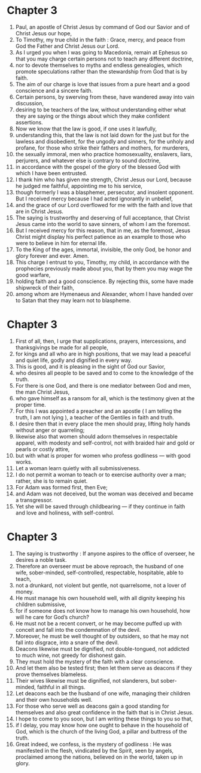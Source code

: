 # Chapter 3

1. Paul, an apostle of Christ Jesus by command of God our Savior and of Christ Jesus our hope,
2. To Timothy, my true child in the faith : Grace, mercy, and peace from God the Father and Christ Jesus our Lord.
3. As I urged you when I was going to Macedonia, remain at Ephesus so that you may charge certain persons not to teach any different doctrine,
4. nor to devote themselves to myths and endless genealogies, which promote speculations rather than the stewardship from God that is by faith.
5. The aim of our charge is love that issues from a pure heart and a good conscience and a sincere faith.
6. Certain persons, by swerving from these, have wandered away into vain discussion,
7. desiring to be teachers of the law, without understanding either what they are saying or the things about which they make confident assertions.
8. Now we know that the law is good, if one uses it lawfully,
9. understanding this, that the law is not laid down for the just but for the lawless and disobedient, for the ungodly and sinners, for the unholy and profane, for those who strike their fathers and mothers, for murderers,
10. the sexually immoral, men who practice homosexuality, enslavers, liars, perjurers, and whatever else is contrary to sound doctrine,
11. in accordance with the gospel of the glory of the blessed God with which I have been entrusted.
12. I thank him who has given me strength, Christ Jesus our Lord, because he judged me faithful, appointing me to his service,
13. though formerly I was a blasphemer, persecutor, and insolent opponent. But I received mercy because I had acted ignorantly in unbelief,
14. and the grace of our Lord overflowed for me with the faith and love that are in Christ Jesus.
15. The saying is trustworthy and deserving of full acceptance, that Christ Jesus came into the world to save sinners, of whom I am the foremost.
16. But I received mercy for this reason, that in me, as the foremost, Jesus Christ might display his perfect patience as an example to those who were to believe in him for eternal life.
17. To the King of the ages, immortal, invisible, the only God, be honor and glory forever and ever. Amen.
18. This charge I entrust to you, Timothy, my child, in accordance with the prophecies previously made about you, that by them you may wage the good warfare,
19. holding faith and a good conscience. By rejecting this, some have made shipwreck of their faith,
20. among whom are Hymenaeus and Alexander, whom I have handed over to Satan that they may learn not to blaspheme.

# Chapter 3

1. First of all, then, I urge that supplications, prayers, intercessions, and thanksgivings be made for all people,
2. for kings and all who are in high positions, that we may lead a peaceful and quiet life, godly and dignified in every way.
3. This is good, and it is pleasing in the sight of God our Savior,
4. who desires all people to be saved and to come to the knowledge of the truth.
5. For there is one God, and there is one mediator between God and men, the man Christ Jesus,
6. who gave himself as a ransom for all, which is the testimony given at the proper time.
7. For this I was appointed a preacher and an apostle ( I am telling the truth, I am not lying ), a teacher of the Gentiles in faith and truth.
8. I desire then that in every place the men should pray, lifting holy hands without anger or quarreling;
9. likewise also that women should adorn themselves in respectable apparel, with modesty and self-control, not with braided hair and gold or pearls or costly attire,
10. but with what is proper for women who profess godliness — with good works.
11. Let a woman learn quietly with all submissiveness.
12. I do not permit a woman to teach or to exercise authority over a man; rather, she is to remain quiet.
13. For Adam was formed first, then Eve;
14. and Adam was not deceived, but the woman was deceived and became a transgressor.
15. Yet she will be saved through childbearing — if they continue in faith and love and holiness, with self-control.

# Chapter 3

1. The saying is trustworthy : If anyone aspires to the office of overseer, he desires a noble task.
2. Therefore an overseer must be above reproach, the husband of one wife, sober-minded, self-controlled, respectable, hospitable, able to teach,
3. not a drunkard, not violent but gentle, not quarrelsome, not a lover of money.
4. He must manage his own household well, with all dignity keeping his children submissive,
5. for if someone does not know how to manage his own household, how will he care for God’s church?
6. He must not be a recent convert, or he may become puffed up with conceit and fall into the condemnation of the devil.
7. Moreover, he must be well thought of by outsiders, so that he may not fall into disgrace, into a snare of the devil.
8. Deacons likewise must be dignified, not double-tongued, not addicted to much wine, not greedy for dishonest gain.
9. They must hold the mystery of the faith with a clear conscience.
10. And let them also be tested first; then let them serve as deacons if they prove themselves blameless.
11. Their wives likewise must be dignified, not slanderers, but sober-minded, faithful in all things.
12. Let deacons each be the husband of one wife, managing their children and their own households well.
13. For those who serve well as deacons gain a good standing for themselves and also great confidence in the faith that is in Christ Jesus.
14. I hope to come to you soon, but I am writing these things to you so that,
15. if I delay, you may know how one ought to behave in the household of God, which is the church of the living God, a pillar and buttress of the truth.
16. Great indeed, we confess, is the mystery of godliness : He was manifested in the flesh, vindicated by the Spirit, seen by angels, proclaimed among the nations, believed on in the world, taken up in glory.

